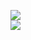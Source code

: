 [![](https://img.shields.io/badge/Made%20With-Github%20Spray-lightgrey.svg?style=for-the-badge&logo=github)](https://github.com/Annihil/github-spray#24738)  
[![](https://i.imgur.com/2DrTn0Z.gif)](https://github.com/Annihil/github-spray)